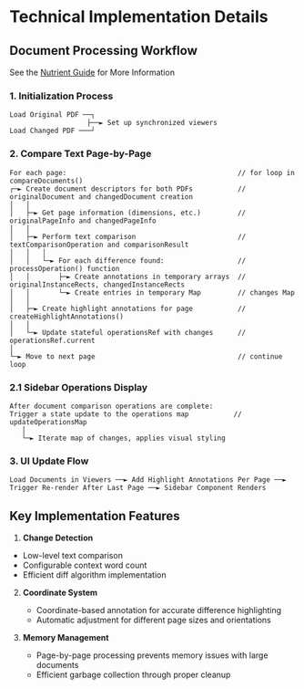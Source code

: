 # Technical Implementation Details

## Document Processing Workflow

See the [Nutrient Guide](https://www.nutrient.io/guides/web/comparison/compare-text/#programmatic-text-comparison) for More Information

### 1. Initialization Process

```
Load Original PDF ──┐
                   ├──► Set up synchronized viewers
Load Changed PDF ───┘
```

### 2. Compare Text Page-by-Page

```
For each page:                                          // for loop in compareDocuments()
┌─► Create document descriptors for both PDFs           // originalDocument and changedDocument creation
│   │
│   ├─► Get page information (dimensions, etc.)         // originalPageInfo and changedPageInfo
│   │
│   ├─► Perform text comparison                         // textComparisonOperation and comparisonResult
│   │   │
│   │   └─► For each difference found:                  // processOperation() function
│   │       ├─► Create annotations in temporary arrays  // originalInstanceRects, changedInstanceRects
│   │       └─► Create entries in temporary Map         // changes Map
│   │
│   ├─► Create highlight annotations for page           // createHighlightAnnotations()
│   │
│   └─► Update stateful operationsRef with changes      // operationsRef.current
│
└─► Move to next page                                   // continue loop
```

### 2.1 Sidebar Operations Display

```
After document comparison operations are complete:
Trigger a state update to the operations map           // updateOperationsMap
   │
   └─► Iterate map of changes, applies visual styling
```

### 3. UI Update Flow

```
Load Documents in Viewers ──► Add Highlight Annotations Per Page ──►
Trigger Re-render After Last Page ──► Sidebar Component Renders
```

## Key Implementation Features

1.  **Change Detection**

- Low-level text comparison
- Configurable context word count
- Efficient diff algorithm implementation

2. **Coordinate System**

   - Coordinate-based annotation for accurate difference highlighting
   - Automatic adjustment for different page sizes and orientations

3. **Memory Management**
   - Page-by-page processing prevents memory issues with large documents
   - Efficient garbage collection through proper cleanup
